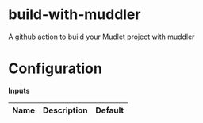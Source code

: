 # build-with-muddler

A github action to build your Mudlet project with muddler

# Configuration

**Inputs**

Name | Description | Default
--- | --- | ---

